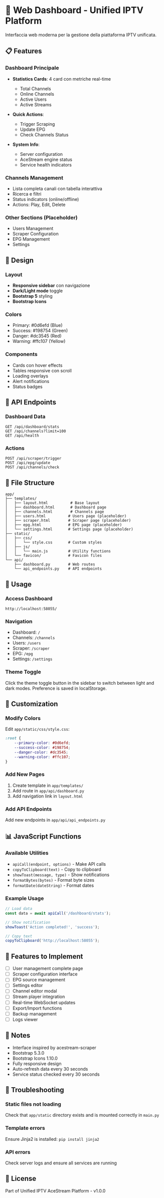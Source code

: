 # 🎨 Web Dashboard - Unified IPTV Platform

Interfaccia web moderna per la gestione della piattaforma IPTV unificata.

## 📋 Features

### Dashboard Principale
- **Statistics Cards**: 4 card con metriche real-time
  - Total Channels
  - Online Channels  
  - Active Users
  - Active Streams

- **Quick Actions**:
  - Trigger Scraping
  - Update EPG
  - Check Channels Status

- **System Info**:
  - Server configuration
  - AceStream engine status
  - Service health indicators

### Channels Management
- Lista completa canali con tabella interattiva
- Ricerca e filtri
- Status indicators (online/offline)
- Actions: Play, Edit, Delete

### Other Sections (Placeholder)
- Users Management
- Scraper Configuration
- EPG Management
- Settings

## 🎨 Design

### Layout
- **Responsive sidebar** con navigazione
- **Dark/Light mode** toggle
- **Bootstrap 5** styling
- **Bootstrap Icons**

### Colors
- Primary: #0d6efd (Blue)
- Success: #198754 (Green)
- Danger: #dc3545 (Red)
- Warning: #ffc107 (Yellow)

### Components
- Cards con hover effects
- Tables responsive con scroll
- Loading overlays
- Alert notifications
- Status badges

## 🔌 API Endpoints

### Dashboard Data
```
GET /api/dashboard/stats
GET /api/channels?limit=100
GET /api/health
```

### Actions
```
POST /api/scraper/trigger
POST /api/epg/update
POST /api/channels/check
```

## 📁 File Structure

```
app/
├── templates/
│   ├── layout.html          # Base layout
│   ├── dashboard.html       # Dashboard page
│   ├── channels.html        # Channels page
│   ├── users.html          # Users page (placeholder)
│   ├── scraper.html        # Scraper page (placeholder)
│   ├── epg.html            # EPG page (placeholder)
│   └── settings.html       # Settings page (placeholder)
├── static/
│   ├── css/
│   │   └── style.css       # Custom styles
│   ├── js/
│   │   └── main.js         # Utility functions
│   └── favicon/            # Favicon files
└── api/
    ├── dashboard.py        # Web routes
    └── api_endpoints.py    # API endpoints
```

## 🚀 Usage

### Access Dashboard
```
http://localhost:58055/
```

### Navigation
- Dashboard: `/`
- Channels: `/channels`
- Users: `/users`
- Scraper: `/scraper`
- EPG: `/epg`
- Settings: `/settings`

### Theme Toggle
Click the theme toggle button in the sidebar to switch between light and dark modes. Preference is saved in localStorage.

## 🔧 Customization

### Modify Colors
Edit `app/static/css/style.css`:
```css
:root {
    --primary-color: #0d6efd;
    --success-color: #198754;
    --danger-color: #dc3545;
    --warning-color: #ffc107;
}
```

### Add New Pages
1. Create template in `app/templates/`
2. Add route in `app/api/dashboard.py`
3. Add navigation link in `layout.html`

### Add API Endpoints
Add new endpoints in `app/api/api_endpoints.py`

## 📊 JavaScript Functions

### Available Utilities
- `apiCall(endpoint, options)` - Make API calls
- `copyToClipboard(text)` - Copy to clipboard
- `showToast(message, type)` - Show notifications
- `formatBytes(bytes)` - Format byte sizes
- `formatDate(dateString)` - Format dates

### Example Usage
```javascript
// Load data
const data = await apiCall('/dashboard/stats');

// Show notification
showToast('Action completed!', 'success');

// Copy text
copyToClipboard('http://localhost:58055');
```

## 🎯 Features to Implement

- [ ] User management complete page
- [ ] Scraper configuration interface
- [ ] EPG source management
- [ ] Settings editor
- [ ] Channel editor modal
- [ ] Stream player integration
- [ ] Real-time WebSocket updates
- [ ] Export/Import functions
- [ ] Backup management
- [ ] Logs viewer

## 📝 Notes

- Interface inspired by acestream-scraper
- Bootstrap 5.3.0
- Bootstrap Icons 1.10.0
- Fully responsive design
- Auto-refresh data every 30 seconds
- Service status checked every 30 seconds

## 🐛 Troubleshooting

### Static files not loading
Check that `app/static` directory exists and is mounted correctly in `main.py`

### Template errors
Ensure Jinja2 is installed: `pip install jinja2`

### API errors
Check server logs and ensure all services are running

## 📄 License

Part of Unified IPTV AceStream Platform - v1.0.0
